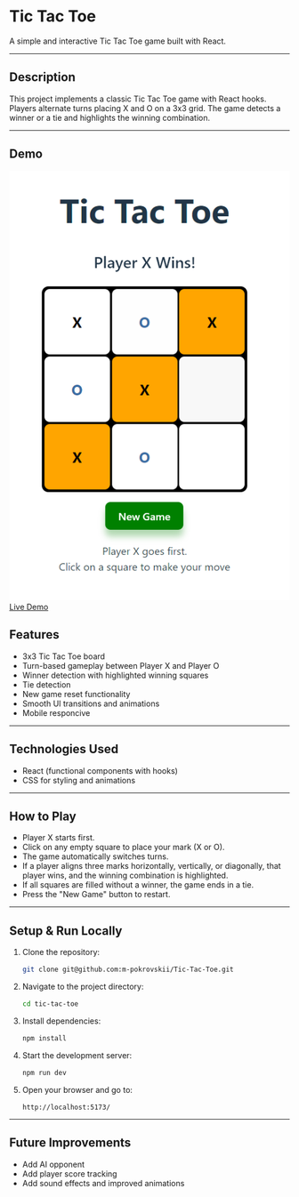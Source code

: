 # Tic Tac Toe

A simple and interactive Tic Tac Toe game built with React.

---

## Description

This project implements a classic Tic Tac Toe game with React hooks. Players alternate turns placing X and O on a 3x3 grid. The game detects a winner or a tie and highlights the winning combination.

---
## Demo
![Tic Tac Toe](public/screenshot.png)
[Live Demo](https://tic-tac-toe-green-xi.vercel.app/)


## Features

- 3x3 Tic Tac Toe board  
- Turn-based gameplay between Player X and Player O  
- Winner detection with highlighted winning squares  
- Tie detection  
- New game reset functionality  
- Smooth UI transitions and animations  
- Mobile responcive

---

## Technologies Used

- React (functional components with hooks)  
- CSS for styling and animations  

---

## How to Play

- Player X starts first.  
- Click on any empty square to place your mark (X or O).  
- The game automatically switches turns.  
- If a player aligns three marks horizontally, vertically, or diagonally, that player wins, and the winning combination is highlighted.  
- If all squares are filled without a winner, the game ends in a tie.  
- Press the "New Game" button to restart.  

---

## Setup & Run Locally

1. Clone the repository:
    ```bash
    git clone git@github.com:m-pokrovskii/Tic-Tac-Toe.git
    ```
2. Navigate to the project directory:
    ```bash
    cd tic-tac-toe
    ```
3. Install dependencies:
    ```bash
    npm install
    ```
4. Start the development server:
    ```bash
    npm run dev
    ```
5. Open your browser and go to:
    ```
    http://localhost:5173/
    ```

---

## Future Improvements

- Add AI opponent  
- Add player score tracking  
- Add sound effects and improved animations  